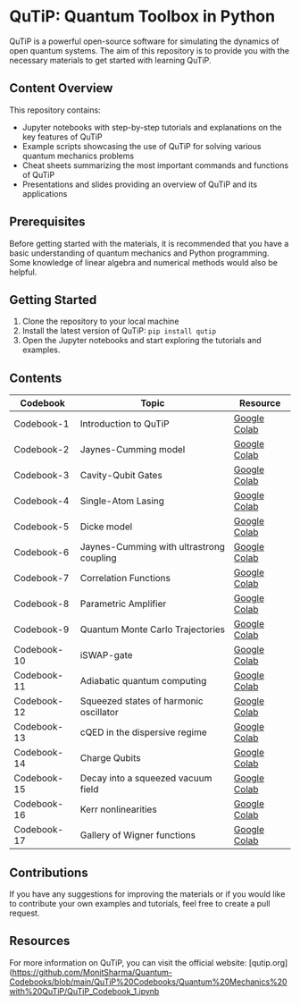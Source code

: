 # QuTiP: Quantum Toolbox in Python

QuTiP is a powerful open-source software for simulating the dynamics of open quantum systems. The aim of this repository is to provide you with the necessary materials to get started with learning QuTiP. 

## Content Overview

This repository contains:
- Jupyter notebooks with step-by-step tutorials and explanations on the key features of QuTiP
- Example scripts showcasing the use of QuTiP for solving various quantum mechanics problems
- Cheat sheets summarizing the most important commands and functions of QuTiP
- Presentations and slides providing an overview of QuTiP and its applications

## Prerequisites

Before getting started with the materials, it is recommended that you have a basic understanding of quantum mechanics and Python programming. Some knowledge of linear algebra and numerical methods would also be helpful.

## Getting Started

1. Clone the repository to your local machine
2. Install the latest version of QuTiP: `pip install qutip`
3. Open the Jupyter notebooks and start exploring the tutorials and examples.


## Contents

| Codebook | Topic | Resource |
| --- | --- | --- |
| Codebook-1 | Introduction to QuTiP | [Google Colab](https://github.com/MonitSharma/Quantum-Codebooks/blob/main/QuTiP%20Codebooks/Quantum%20Mechanics%20with%20QuTiP/QuTiP_Codebook_1.ipynb) |
| Codebook-2 | Jaynes-Cumming model | [Google Colab](https://github.com/MonitSharma/Quantum-Codebooks/blob/main/QuTiP%20Codebooks/Quantum%20Mechanics%20with%20QuTiP/QuTiP_Codebook_2.ipynb) |
| Codebook-3 | Cavity-Qubit Gates | [Google Colab](https://github.com/MonitSharma/Quantum-Codebooks/blob/main/QuTiP%20Codebooks/Quantum%20Mechanics%20with%20QuTiP/QuTiP_Codebook_3.ipynb) |
| Codebook-4 | Single-Atom Lasing | [Google Colab](https://github.com/MonitSharma/Quantum-Codebooks/blob/main/QuTiP%20Codebooks/Quantum%20Mechanics%20with%20QuTiP/QuTiP_Codebook_4.ipynb) |
| Codebook-5 | Dicke model |  [Google Colab](https://github.com/MonitSharma/Quantum-Codebooks/blob/main/QuTiP%20Codebooks/Quantum%20Mechanics%20with%20QuTiP/QuTiP_Codebook_5.ipynb) |
| Codebook-6 | Jaynes-Cumming with ultrastrong coupling |  [Google Colab](https://github.com/MonitSharma/Quantum-Codebooks/blob/main/QuTiP%20Codebooks/Quantum%20Mechanics%20with%20QuTiP/QuTiP_Codebook_6.ipynb) |
| Codebook-7 | Correlation Functions | [Google Colab](https://github.com/MonitSharma/Quantum-Codebooks/blob/main/QuTiP%20Codebooks/Quantum%20Mechanics%20with%20QuTiP/QuTiP_Codebook_7.ipynb) |
| Codebook-8 | Parametric Amplifier |  [Google Colab](https://github.com/MonitSharma/Quantum-Codebooks/blob/main/QuTiP%20Codebooks/Quantum%20Mechanics%20with%20QuTiP/QuTiP_Codebook_8.ipynb)|
| Codebook-9 | Quantum Monte Carlo Trajectories |  [Google Colab](https://github.com/MonitSharma/Quantum-Codebooks/blob/main/QuTiP%20Codebooks/Quantum%20Mechanics%20with%20QuTiP/QuTiP_Codebook_9.ipynb) |
| Codebook-10 | iSWAP-gate |   [Google Colab](https://github.com/MonitSharma/Quantum-Codebooks/blob/main/QuTiP%20Codebooks/Quantum%20Mechanics%20with%20QuTiP/QuTiP_Codebook_10.ipynb)|
| Codebook-11 | Adiabatic quantum computing |  [Google Colab](https://github.com/MonitSharma/Quantum-Codebooks/blob/main/QuTiP%20Codebooks/Quantum%20Mechanics%20with%20QuTiP/QuTiP_Codebook_11.ipynb) |
| Codebook-12 | Squeezed states of harmonic oscillator |   [Google Colab](https://github.com/MonitSharma/Quantum-Codebooks/blob/main/QuTiP%20Codebooks/Quantum%20Mechanics%20with%20QuTiP/QuTiP_Codebook_12.ipynb)|
| Codebook-13 | cQED in the dispersive regime |   [Google Colab](https://github.com/MonitSharma/Quantum-Codebooks/blob/main/QuTiP%20Codebooks/Quantum%20Mechanics%20with%20QuTiP/QuTiP_Codebook_13.ipynb) |
| Codebook-14 | Charge Qubits |  [Google Colab](https://github.com/MonitSharma/Quantum-Codebooks/blob/main/QuTiP%20Codebooks/Quantum%20Mechanics%20with%20QuTiP/QuTiP_Codebook_14.ipynb) |
| Codebook-15 | Decay into a squeezed vacuum field |  [Google Colab](https://github.com/MonitSharma/Quantum-Codebooks/blob/main/QuTiP%20Codebooks/Quantum%20Mechanics%20with%20QuTiP/QuTiP_Codebook_15.ipynb) |
| Codebook-16 | Kerr nonlinearities |  [Google Colab](https://github.com/MonitSharma/Quantum-Codebooks/blob/main/QuTiP%20Codebooks/Quantum%20Mechanics%20with%20QuTiP/QuTiP_Codebook_16.ipynb) |
| Codebook-17 | Gallery of Wigner functions |  [Google Colab](https://github.com/MonitSharma/Quantum-Codebooks/blob/main/QuTiP%20Codebooks/Quantum%20Mechanics%20with%20QuTiP/QuTiP_Codebook_17.ipynb) |


## Contributions

If you have any suggestions for improving the materials or if you would like to contribute your own examples and tutorials, feel free to create a pull request.

## Resources

For more information on QuTiP, you can visit the official website: [qutip.org](https://github.com/MonitSharma/Quantum-Codebooks/blob/main/QuTiP%20Codebooks/Quantum%20Mechanics%20with%20QuTiP/QuTiP_Codebook_1.ipynb